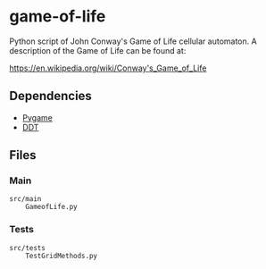 # game-of-life

Python script of John Conway's Game of Life cellular automaton.  A description of the Game of Life can be found at:

https://en.wikipedia.org/wiki/Conway's_Game_of_Life


## Dependencies
- [Pygame](https://www.pygame.org)
- [DDT](https://pypi.org/project/ddt/) 

## Files
### Main 
```
src/main
	GameofLife.py
```
### Tests
```
src/tests
	TestGridMethods.py
```
